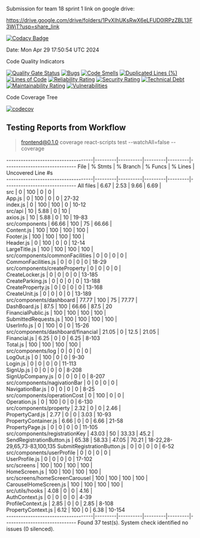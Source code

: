 Submission for team 18 sprint 1 link on google drive:

https://drive.google.com/drive/folders/1PvXIhUKsRwX6eLFUD0lRPzZBL13F3WjT?usp=share_link

[![Codacy Badge](https://app.codacy.com/project/badge/Grade/bb3c9af8236b4e89bc59c9172e2e41a3)](https://app.codacy.com/gh/JRB958/THE-390/dashboard?utm_source=gh&utm_medium=referral&utm_content=&utm_campaign=Badge_grade)

Date: Mon Apr 29 17:50:54 UTC 2024

Code Quality Indicators

[![Quality Gate Status](https://sonarcloud.io/api/project_badges/measure?project=NicholasWahome_THE-390&metric=alert_status)](https://sonarcloud.io/summary/new_code?id=NicholasWahome_THE-390)
[![Bugs](https://sonarcloud.io/api/project_badges/measure?project=NicholasWahome_THE-390&metric=bugs)](https://sonarcloud.io/summary/new_code?id=NicholasWahome_THE-390)
[![Code Smells](https://sonarcloud.io/api/project_badges/measure?project=NicholasWahome_THE-390&metric=code_smells)](https://sonarcloud.io/summary/new_code?id=NicholasWahome_THE-390)
[![Duplicated Lines (%)](https://sonarcloud.io/api/project_badges/measure?project=NicholasWahome_THE-390&metric=duplicated_lines_density)](https://sonarcloud.io/summary/new_code?id=NicholasWahome_THE-390)
[![Lines of Code](https://sonarcloud.io/api/project_badges/measure?project=NicholasWahome_THE-390&metric=ncloc)](https://sonarcloud.io/summary/new_code?id=NicholasWahome_THE-390)
[![Reliability Rating](https://sonarcloud.io/api/project_badges/measure?project=NicholasWahome_THE-390&metric=reliability_rating)](https://sonarcloud.io/summary/new_code?id=NicholasWahome_THE-390)
[![Security Rating](https://sonarcloud.io/api/project_badges/measure?project=NicholasWahome_THE-390&metric=security_rating)](https://sonarcloud.io/summary/new_code?id=NicholasWahome_THE-390)
[![Technical Debt](https://sonarcloud.io/api/project_badges/measure?project=NicholasWahome_THE-390&metric=sqale_index)](https://sonarcloud.io/summary/new_code?id=NicholasWahome_THE-390)
[![Maintainability Rating](https://sonarcloud.io/api/project_badges/measure?project=NicholasWahome_THE-390&metric=sqale_rating)](https://sonarcloud.io/summary/new_code?id=NicholasWahome_THE-390)
[![Vulnerabilities](https://sonarcloud.io/api/project_badges/measure?project=NicholasWahome_THE-390&metric=vulnerabilities)](https://sonarcloud.io/summary/new_code?id=NicholasWahome_THE-390)

Code Coverage Tree

[![codecov](https://codecov.io/gh/THE-390-Team/THE-390/graph/badge.svg?token=FW880JJXGB)](https://codecov.io/gh/THE-390-Team/THE-390)


## Testing Reports from Workflow


> frontend@0.1.0 coverage
> react-scripts test --watchAll=false --coverage

------------------------------------|---------|----------|---------|---------|------------------------------
File                                | % Stmts | % Branch | % Funcs | % Lines | Uncovered Line #s            
------------------------------------|---------|----------|---------|---------|------------------------------
All files                           |    6.67 |     2.53 |    9.66 |    6.69 |                              
 src                                |       0 |      100 |       0 |       0 |                              
  App.js                            |       0 |      100 |       0 |       0 | 27-32                        
  index.js                          |       0 |      100 |     100 |       0 | 10-12                        
 src/api                            |      10 |     5.88 |       0 |      10 |                              
  axios.js                          |      10 |     5.88 |       0 |      10 | 19-83                        
 src/components                     |   66.66 |      100 |      75 |   66.66 |                              
  Content.js                        |     100 |      100 |     100 |     100 |                              
  Footer.js                         |     100 |      100 |     100 |     100 |                              
  Header.js                         |       0 |      100 |       0 |       0 | 12-14                        
  LargeTitle.js                     |     100 |      100 |     100 |     100 |                              
 src/components/commonFacilities    |       0 |        0 |       0 |       0 |                              
  CommonFacilities.js               |       0 |        0 |       0 |       0 | 18-29                        
 src/components/createProperty      |       0 |        0 |       0 |       0 |                              
  CreateLocker.js                   |       0 |        0 |       0 |       0 | 13-185                       
  CreateParking.js                  |       0 |        0 |       0 |       0 | 13-188                       
  CreateProperty.js                 |       0 |        0 |       0 |       0 | 13-168                       
  CreateUnit.js                     |       0 |        0 |       0 |       0 | 13-189                       
 src/components/dashboard           |   77.77 |      100 |      75 |   77.77 |                              
  DashBoard.js                      |    87.5 |      100 |   66.66 |    87.5 | 20                           
  FinancialPublic.js                |     100 |      100 |     100 |     100 |                              
  SubmittedRequests.js              |     100 |      100 |     100 |     100 |                              
  UserInfo.js                       |       0 |      100 |       0 |       0 | 15-26                        
 src/components/dashboard/financial |   21.05 |        0 |    12.5 |   21.05 |                              
  Financial.js                      |    6.25 |        0 |       0 |    6.25 | 8-103                        
  Total.js                          |     100 |      100 |     100 |     100 |                              
 src/components/log                 |       0 |        0 |       0 |       0 |                              
  LogOut.js                         |       0 |      100 |       0 |       0 | 9-30                         
  Login.js                          |       0 |        0 |       0 |       0 | 11-113                       
  SignUp.js                         |       0 |        0 |       0 |       0 | 8-208                        
  SignUpCompany.js                  |       0 |        0 |       0 |       0 | 8-207                        
 src/components/nagivationBar       |       0 |        0 |       0 |       0 |                              
  NavigationBar.js                  |       0 |        0 |       0 |       0 | 8-25                         
 src/components/operationCost       |       0 |      100 |       0 |       0 |                              
  Operation.js                      |       0 |      100 |       0 |       0 | 6-130                        
 src/components/property            |    2.32 |        0 |       0 |    2.46 |                              
  PropertyCard.js                   |    2.77 |        0 |       0 |    3.03 | 10-93                        
  PropertyContainer.js              |    6.66 |        0 |       0 |    6.66 | 21-58                        
  PropertyPage.js                   |       0 |        0 |       0 |       0 | 11-105                       
 src/components/registrationKey     |   43.03 |       50 |   33.33 |    45.2 |                              
  SendRegistrationButton.js         |   65.38 |    58.33 |   47.05 |   70.21 | 18-22,28-29,65,73-83,100,135 
  SubmitRegistrationButton.js       |       0 |        0 |       0 |       0 | 6-52                         
 src/components/userProfile         |       0 |        0 |       0 |       0 |                              
  UserProfile.js                    |       0 |        0 |       0 |       0 | 17-102                       
 src/screens                        |     100 |      100 |     100 |     100 |                              
  HomeScreen.js                     |     100 |      100 |     100 |     100 |                              
 src/screens/homeScreenCarousel     |     100 |      100 |     100 |     100 |                              
  CarouselHomeScreen.js             |     100 |      100 |     100 |     100 |                              
 src/utils/hooks                    |    4.08 |        0 |       0 |    4.16 |                              
  AuthContext.js                    |       0 |        0 |       0 |       0 | 4-39                         
  ProfileContext.js                 |    2.85 |        0 |       0 |    2.85 | 8-108                        
  PropertyContext.js                |    6.12 |      100 |       0 |    6.38 | 10-154                       
------------------------------------|---------|----------|---------|---------|------------------------------
Found 37 test(s).
System check identified no issues (0 silenced).
